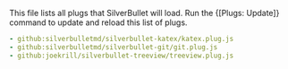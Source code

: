 This file lists all plugs that SilverBullet will load. Run the {[Plugs: Update]} command to update and reload this list of plugs.

```yaml
- github:silverbulletmd/silverbullet-katex/katex.plug.js
- github:silverbulletmd/silverbullet-git/git.plug.js
- github:joekrill/silverbullet-treeview/treeview.plug.js
```